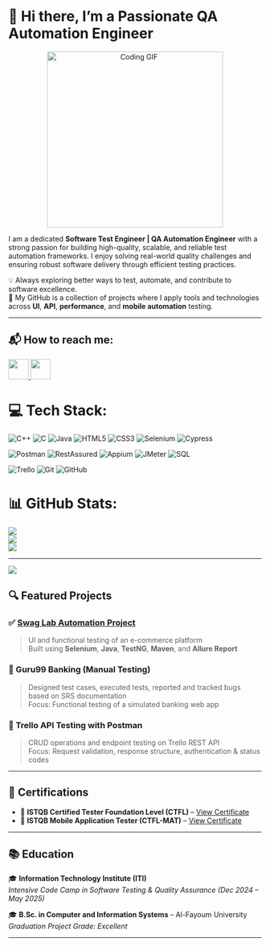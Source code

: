 # 👋 Hi there, I’m a Passionate QA Automation Engineer


<p align="center">
  <img src="https://media2.giphy.com/media/v1.Y2lkPTc5MGI3NjExem9lZWlxcHAwdnh2MGZ5ZW9ucWV0ajdua2gyZTljMDBnNWI5eHBmZyZlcD12MV9pbnRlcm5hbF9naWZfYnlfaWQmY3Q9Zw/jBOOXxSJfG8kqMxT11/giphy.gif" width="350"alt="Coding GIF">
</p>




I am a dedicated **Software Test Engineer | QA Automation Engineer** with a strong passion for building high-quality, scalable, and reliable test automation frameworks. I enjoy solving real-world quality challenges and ensuring robust software delivery through efficient testing practices.

💡 Always exploring better ways to test, automate, and contribute to software excellence.  
🚀 My GitHub is a collection of projects where I apply tools and technologies across **UI**, **API**, **performance**, and **mobile automation** testing.

---


<h2>📬 How to reach me:</h2>

<p align="left">
  <a href="https://www.linkedin.com/in/osamaragab1/" target="_blank">
    <img src="https://img.shields.io/badge/LinkedIn-%230077B5.svg?&style=for-the-badge&logo=linkedin&logoColor=white" height="40"/>
  </a>
  <a href="mailto:osamaragab880@gmail.com">
    <img src="https://img.shields.io/badge/Gmail-D14836.svg?&style=for-the-badge&logo=gmail&logoColor=white" height="40"/>
  </a>
</p>


# 💻 Tech Stack:

![C++](https://img.shields.io/badge/c++-%2300599C.svg?style=for-the-badge&logo=c%2B%2B&logoColor=white)
![C](https://img.shields.io/badge/c-%2300599C.svg?style=for-the-badge&logo=c&logoColor=white)
![Java](https://img.shields.io/badge/java-%23ED8B00.svg?style=for-the-badge&logo=openjdk&logoColor=white)
![HTML5](https://img.shields.io/badge/HTML5-E34F26?style=for-the-badge&logo=html5&logoColor=white)
![CSS3](https://img.shields.io/badge/CSS3-1572B6?style=for-the-badge&logo=css3&logoColor=white)
![Selenium](https://img.shields.io/badge/Selenium-43B02A?style=for-the-badge&logo=selenium&logoColor=white)
![Cypress](https://img.shields.io/badge/Cypress-17202C?style=for-the-badge&logo=cypress&logoColor=white)

![Postman](https://img.shields.io/badge/Postman-FF6C37?style=for-the-badge&logo=postman&logoColor=white) 
![RestAssured](https://img.shields.io/badge/RestAssured-6DB33F?style=for-the-badge&logo=java&logoColor=white)
![Appium](https://img.shields.io/badge/Appium-47226C?style=for-the-badge&logo=appium&logoColor=white)
![JMeter](https://img.shields.io/badge/JMeter-D22128?style=for-the-badge&logo=apachejmeter&logoColor=white)
![SQL](https://img.shields.io/badge/SQL-4479A1?style=for-the-badge&logo=postgresql&logoColor=white)

![Trello](https://img.shields.io/badge/Trello-%23026AA7.svg?style=for-the-badge&logo=Trello&logoColor=white) 
![Git](https://img.shields.io/badge/git-%23F05033.svg?style=for-the-badge&logo=git&logoColor=white) 
![GitHub](https://img.shields.io/badge/GitHub-181717?style=for-the-badge&logo=github&logoColor=white)


# 📊 GitHub Stats:
![](https://github-readme-stats.vercel.app/api?username=OSAMARAGAB1&theme=tokyonight&hide_border=false&include_all_commits=false&count_private=false)<br/>
![](https://nirzak-streak-stats.vercel.app/?user=OSAMARAGAB1&theme=tokyonight&hide_border=false)<br/>
![](https://github-readme-stats.vercel.app/api/top-langs/?username=OSAMARAGAB1&theme=tokyonight&hide_border=false&include_all_commits=false&count_private=false&layout=compact)

---
[![](https://visitcount.itsvg.in/api?id=OSAMARAGAB1&icon=0&color=0)](https://visitcount.itsvg.in)

<!-- Proudly created with GPRM ( https://gprm.itsvg.in ) -->
## 🔍 Featured Projects

### ✅ [Swag Lab Automation Project](https://github.com/OSAMARAGAB1/Swag-Lab-Project)
> UI and functional testing of an e-commerce platform  
> Built using **Selenium**, **Java**, **TestNG**, **Maven**, and **Allure Report**

### 🔧 Guru99 Banking (Manual Testing)
> Designed test cases, executed tests, reported and tracked bugs based on SRS documentation  
> Focus: Functional testing of a simulated banking web app

### 🔁 Trello API Testing with Postman
> CRUD operations and endpoint testing on Trello REST API  
> Focus: Request validation, response structure, authentication & status codes

---

## 📜 Certifications

- 📌 **ISTQB Certified Tester Foundation Level (CTFL)** – [View Certificate](http://scr.istqb.org/?number=240722052)
- 📌 **ISTQB Mobile Application Tester (CTFL-MAT)** – [View Certificate](http://scr.istqb.org/?number=250319011)

---

## 📚 Education

🎓 **Information Technology Institute (ITI)**  
*Intensive Code Camp in Software Testing & Quality Assurance (Dec 2024 – May 2025)*

🎓 **B.Sc. in Computer and Information Systems** – Al-Fayoum University  
*Graduation Project Grade: Excellent*

---

